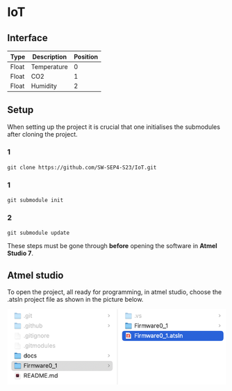 # IoT

## Interface

| Type        | Description | Position    |
| ----------- | ----------- | ----------- |
| Float       | Temperature | 0           |
| Float       | CO2         | 1           |
| Float       | Humidity    | 2           |

## Setup

When setting up the project it is crucial that one initialises the submodules after cloning the project.

### 1
```git
git clone https://github.com/SW-SEP4-S23/IoT.git
```
### 1
```git
git submodule init
```
### 2
```git
git submodule update
```

These steps must be gone through **before** opening the software in **Atmel Studio 7**.

## Atmel studio

To open the project, all ready for programming, in atmel studio, choose the .atsln project file as shown in the picture below.

![example](docs/pic/exampleImg.jpg)

